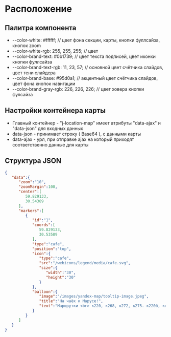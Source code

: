 # Расположение

## Палитра компонента
* --color-white: #ffffff; // цвет фона секции, карты, кнопки фуллсайза, кнопок zoom
* --color-white-rgb: 255, 255, 255; // цвет
* --color-brand-text: #0b1739; // цвет текста подписей, цвет иконки кнопки фуллсайза
* --color-brand-text-rgb: 11, 23, 57; // основной цвет счётчика слайдов, цвет тени слайдера
* --color-brand-base: #95d0a1; // акцентный цвет счётчика слайдов, цвет фона кнопок навигации
* --color-brand-gray-rgb: 226, 226, 226; // цвет ховера кнопки фулсайза

## Настройки контейнера карты
* Главный контейнер - "j-location-map" имеет атрибуты "data-ajax" и "data-json" для входных данных
* data-json - принимает строку ( Base64 ), с данными карты
* data-ajax - урл, при отправке ajax на который приходят соответственно данные для карты

## Структура JSON
```json
{
   "data":{
      "zoom":"10",
      "zoomMargin":100,
      "center":[
         59.829133,
         30.54389
      ],
      "markers":[
         {
            "id":"1",
            "coords":[
               59.829133,
               30.53589
            ],
            "type":"cafe",
            "position":"top",
            "icon":{
               "type":"cafe",
               "src":"/webicons/legend/media/cafe.svg",
               "size":{
                  "width":"30",
                  "height":"30"
               }
            },
            "balloon":{
               "image":"/images/yandex-map/tooltip-image.jpeg",
               "title":"На чаёк к Марусе!",
               "text":"Маршрутки <br> к220, к268, к272, к275. к220б, к440а <br> Автобусы <br> 115, 115а, 189, 327, 328"
            }
         }
      ]
   }
}
```
